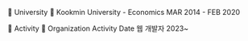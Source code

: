 🏫 University 🏫
Kookmin University - Economics   MAR 2014 - FEB 2020

🧩 Activity 🧩
Organization	Activity	Date
웹 개발자	2023~

